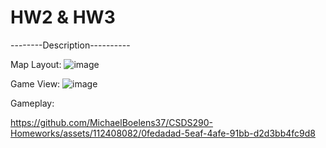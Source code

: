 # HW2 & HW3
--------Description----------

Map Layout:
![image](https://github.com/MichaelBoelens37/CSDS290-Homeworks/assets/112408082/1d47055c-dba7-4a61-bf1f-1ceeab99f29b)

Game View:
![image](https://github.com/MichaelBoelens37/CSDS290-Homeworks/assets/112408082/646ed5fd-491b-498a-9b34-2d919488a6d2)

Gameplay:


https://github.com/MichaelBoelens37/CSDS290-Homeworks/assets/112408082/0fedadad-5eaf-4afe-91bb-d2d3bb4fc9d8

